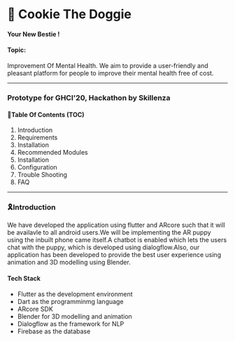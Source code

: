 <div>
<h1> 🐶 Cookie The Doggie </h1>
<h4> Your New Bestie !</h4>
</div>
<div>
  <h4>Topic:</h4>
  <p>Improvement Of Mental Health. We aim to provide a user-friendly and pleasant platform for people to improve their mental health free of cost. </p>
 </div>
 <hr>

<h3> Prototype for GHCI'20, Hackathon by Skillenza </h3>

<h4>🎯Table Of Contents (TOC) </h4>
<ol>
  <li>Introduction</li>
  <li>Requirements</li>
  <li>Installation</li>
  <li>Recommended Modules</li>
  <li>Installation</li>
  <li>Configuration</li>
  <li>Trouble Shooting</li>
  <li>FAQ</li>
 </ol>
 <hr>
 
 <div>
  <h3>🎗️Introduction</h3>
  <p>We have developed the application using flutter and ARcore such that it will be availavle to all android users.We will be implementing the AR puppy using the inbuilt phone came itself.A chatbot is enabled which lets the users chat with the puppy, which is developed using dialogflow.Also, our application has been developed to provide the best user experience using animation and 3D modelling using Blender.</p>
  
  <h4>Tech Stack</h4>
  <ul>
  <li>Flutter as the development environment</li>
  <li>Dart as the programminmg language</li>
  <li>ARcore SDK</li>
  <li>Blender for 3D modelling and animation</li>
  <li>Dialogflow as the framework for NLP</li>
  <li>Firebase as the database</li>
  




